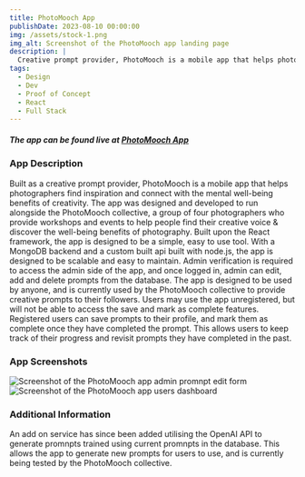 ```yaml
---
title: PhotoMooch App
publishDate: 2023-08-10 00:00:00
img: /assets/stock-1.png
img_alt: Screenshot of the PhotoMooch app landing page
description: |
  Creative prompt provider, PhotoMooch is a mobile app that helps photographers find inspiration and connect with the mental well-being benefits of creativity.
tags:
  - Design
  - Dev
  - Proof of Concept
  - React
  - Full Stack
---
```


##### The app can be found live at [PhotoMooch App](https://photomooch.onrender.com)

### App Description

Built as a creative prompt provider, PhotoMooch is a mobile app that helps photographers find inspiration and connect with the mental well-being benefits of creativity. The app was designed and developed to run alongside the PhotoMooch collective, a group of four photographers who provide workshops and events to help people find their creative voice & discover the well-being benefits of photography. Built upon the React framework, the app is designed to be a simple, easy to use tool. With a MongoDB backend and a custom built api built with node.js, the app is designed to be scalable and easy to maintain.
Admin verification is required to access the admin side of the app, and once logged in, admin can edit, add and delete prompts from the database. The app is designed to be used by anyone, and is currently used by the PhotoMooch collective to provide creative prompts to their followers.
Users may use the app unregistered, but will not be able to access the save and mark as complete features.
Registered users can save prompts to their profile, and mark them as complete once they have completed the prompt. This allows users to keep track of their progress and revisit prompts they have completed in the past.

### App Screenshots

![Screenshot of the PhotoMooch app admin promnpt edit form](/assets/PM_Edit.png)
![Screenshot of the PhotoMooch app users dashboard](/assets/PM_Users.png)

### Additional Information

An add on service has since been added utilising the OpenAI API to generate promnpts trained using current promnpts in the database. This allows the app to generate new prompts for users to use, and is currently being tested by the PhotoMooch collective.
